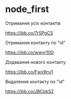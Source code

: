 # node_first

Отримання усіх контактів

https://ibb.co/7rSPgCS

Отримання контакту по "id"

https://ibb.co/wwyr10D

Додавання нового контакту

https://ibb.co/Fwx9nv1

Видалення контакту по "id"

https://ibb.co/JBCpkS2
